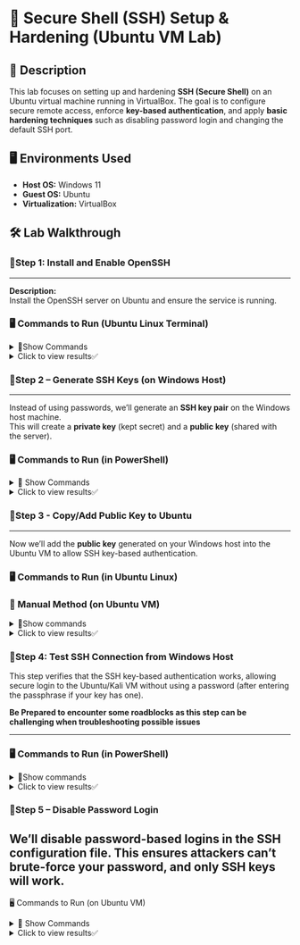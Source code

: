 # 🔐 Secure Shell (SSH) Setup & Hardening (Ubuntu VM Lab)

## 📖 Description
This lab focuses on setting up and hardening **SSH (Secure Shell)** on an Ubuntu virtual machine running in VirtualBox. The goal is to configure secure remote access, enforce **key-based authentication**, and apply **basic hardening techniques** such as disabling password login and changing the default SSH port.

## 🖥️ Environments Used
- **Host OS:** Windows 11  
- **Guest OS:** Ubuntu  
- **Virtualization:** VirtualBox  

## 🛠️ Lab Walkthrough

### 🔹Step 1: Install and Enable OpenSSH
---
**Description:**  
Install the OpenSSH server on Ubuntu and ensure the service is running.

### 🖥️ Commands to Run (Ubuntu Linux Terminal)
<details>
  <summary>📌Show Commands  </summary>

  ```bash
  # Update system packages
  sudo apt update && sudo apt upgrade -y

  # Install the OpenSSH server package
  sudo apt install openssh-server -y

  # Enable and start the SSH service
  sudo systemctl enable ssh
  sudo systemctl start ssh

  # Check SSH service status
  sudo systemctl status ssh
```
 </details>
  <details>
    <summary>Click to view results✅</summary>
<p align="center">✅Execution of commands resulted in SSH being active and running✅!
<img src="https://i.imgur.com/tvAz3SS.png" height="60%" width="60%" alt="SSH Setup"/>
 </details>

### 🔹Step 2 – Generate SSH Keys (on Windows Host)
---
Instead of using passwords, we’ll generate an **SSH key pair** on the Windows host machine.  
This will create a **private key** (kept secret) and a **public key** (shared with the server).  



### 🖥️ Commands to Run (in PowerShell)

<details>
<summary>📌 Show Commands</summary>

```powershell
# Generate a new 4096-bit RSA key pair
ssh-keygen -t rsa -b 4096
```
</details>
  <details>
    <summary>Click to view results✅</summary>
    <p>
👉 Two files are created inside your `~/.ssh/` directory:<p>
-**id_rsa** → 🔒 Private key(keep this safe, do **not** share)<p>
-**id_rsa.pub** → 🔑 Public key (this will be copied to the Ubuntu VM in Step 3)<p>
  <p align="center">
<img src="https://i.imgur.com/3pErgXH.png" height="60%" width="60%" alt="SSH Setup"/>
 </details>
 
### 🔹Step 3 - Copy/Add Public Key to Ubuntu  
---
Now we’ll add the **public key** generated on your Windows host into the Ubuntu VM to allow SSH key-based authentication.  

### 🖥️ Commands to Run (in Ubuntu Linux)

### 🔑 Manual Method (on Ubuntu VM)  

<details>
  <summary>📌Show commands</summary>

```bash
# 1. Create the .ssh directory with secure permissions
mkdir -p ~/.ssh && chmod 700 ~/.ssh  

# 2. Edit or create the authorized_keys file
nano ~/.ssh/authorized_keys  

# (Paste the contents of your Windows host's id_rsa.pub here)
# Save with CTRL+O, exit with CTRL+X

# 3. Secure the authorized_keys file
chmod 600 ~/.ssh/authorized_keys
```
</details>
 <details>
  <summary>Click to view results✅</summary> 
You'll know when your in the file on your VM Lab when it looks like this: <p>
  <p align="center">
<img src="https://i.imgur.com/sC89QGH.png" height="60%" width="60%" alt="SSH Setup"/>    <p>
   <p>
After adding the SSH public key and fixing permissions, I verified the setup: <p>

```bash
ls -ld ~/.ssh
ls -l ~/.ssh/authorized_keys
```
  <p align="center">
<img src="https://i.imgur.com/U6buB5p.png" height="60%" width="60%" alt="SSH Setup"/>

 
Explanation:

.ssh directory (drwx------) → 700<p>
- d     → it’s a directory<p>
- rwx   → the owner (you) can read, write, and enter<p>
- ------ → everyone else cannot see or access<p>

authorized_keys file (-rw-------) → 600<p>
- -  → it’s a file<p>
- rw-   → the owner can read and write (manage keys)<p>
- ------ → everyone else cannot read or change it<p>

File sizes (4096 for folder, 725 for file) → just how much data is inside, not related to permissions<p>
 </details>
 
### 🔹Step 4: Test SSH Connection from Windows Host

This step verifies that the SSH key-based authentication works, allowing secure login to the Ubuntu/Kali VM without using a password (after entering the passphrase if your key has one). <p>
**Be Prepared to encounter some roadblocks as this step can be challenging when troubleshooting possible issues**<p>


---
### 🖥️ Commands to Run (in PowerShell)
<details>
  <summary>📌Show commands</summary>


```powershell
# Connect to the VM using the private key
ssh -i $env:USERPROFILE\.ssh\id_rsa <username>@<vm-ip>
```
Notes:
- Replace <username> with your VM user<p>
- Replace <vm-ip> with your VM’s IP address.<p>
- If your key has a passphrase, you will be prompted to enter it once.<p>
</details>
 <details>
  <summary>Click to view results✅</summary> 
<p>
When successful, you should see:<p>
  <p align="center">
<img src="https://i.imgur.com/aiJXZXW.png" height="60%" width="60%" alt="SSH Setup"/>
    <p>
Explanation :<p>
  
-Private Key (id_rsa): Stays on your Windows host; used to authenticate you to the VM.<p>

-Public Key (id_rsa.pub): Stored on the VM in ~/.ssh/authorized_keys.<p>

-SSH first checks if the key pair matches. If correct, it logs you in without asking for your VM password.<p>

-The passphrase on your private key is an additional security layer. You can keep it for safety or remove it if you want automatic login.<p>

-The warning about .zsh_history is not related to SSH and can be ignored or fixed separately.<p>
</details>

### 🔹Step 5 – Disable Password Login

We’ll disable password-based logins in the SSH configuration file. This ensures attackers can’t brute-force your password, and only SSH keys will work.
---

🖥️ Commands to Run (on Ubuntu VM)
<details> <summary>📌 Show Commands</summary>
# Open the SSH configuration file
sudo nano /etc/ssh/sshd_config

# Inside the file, find and update this line:
PasswordAuthentication no     # Disable password login


Save and exit (CTRL + O, then CTRL + X).

# Restart SSH service to apply changes
sudo systemctl restart ssh

</details>

<details> <summary>Click to view results✅</summary>

Password logins are now disabled.

SSH now accepts connections only with keys.

When successful, you should see:<p>
  <p align="center">
<img src="https://i.imgur.com/mJigi33.png" height="60%" width="60%" alt="SSH Setup"/>
    <p>
    

